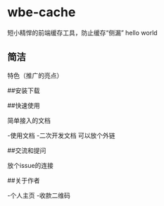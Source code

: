 # wbe-cache
短小精悍的前端缓存工具，防止缓存“侧漏”
hello world

## 简洁
特色（推广的亮点）

##安装下载

##快速使用

简单接入的文档

-使用文档
-二次开发文档
可以放个外链

##交流和提问

放个issue的连接

##关于作者

-个人主页
-收款二维码
